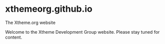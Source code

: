# xthemeorg.github.io
The Xtheme.org website

Welcome to the Xtheme Development Group website.  Please stay tuned for content.
